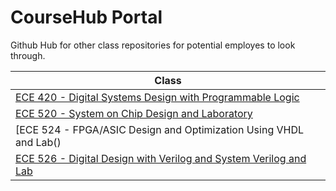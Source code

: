 # CourseHub Portal
Github Hub for other class repositories for potential employes to look through.

|Class|
|----|
|[ECE 420 - Digital Systems Design with Programmable Logic](https://github.com/josemrtnz/ECE-420-Digital-Systems-Design-with-Programmable-Logic---Coursework-Jose-Martinez)|
|[ECE 520 - System on Chip Design and Laboratory](https://github.com/josemrtnz/ECE-420-Digital-Systems-Design-with-Programmable-Logic---Coursework-Jose-Martinez)|
|[ECE 524 - FPGA/ASIC Design and Optimization Using VHDL and Lab()|
|[ECE 526 - Digital Design with Verilog and System Verilog and Lab](https://github.com/josemrtnz/ECE-526-Digital-Design-with-Verilog-and-System-Verilog-and-Lab---Course-Work-Jose-M)|
